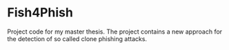 # Fish4Phish
 Project code for my master thesis. The project contains a new approach for the detection of so called clone phishing attacks.
